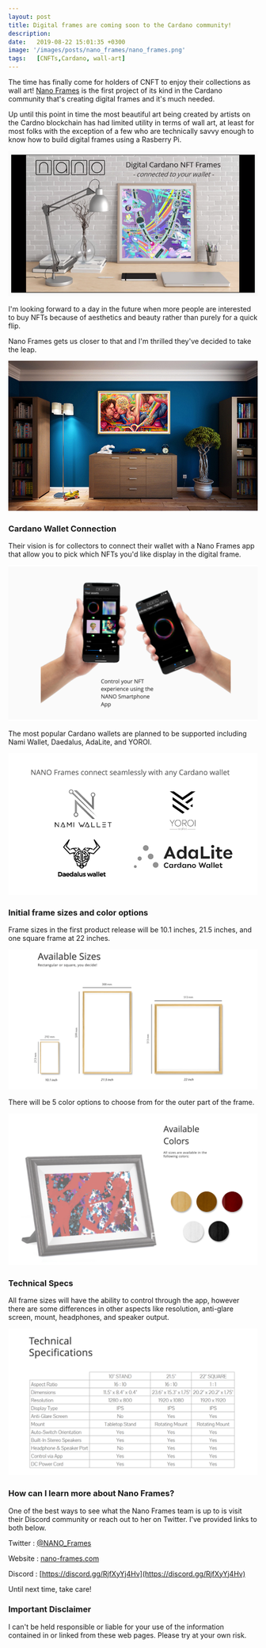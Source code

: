 ```yaml
---
layout: post
title: Digital frames are coming soon to the Cardano community!
description: 
date:   2019-08-22 15:01:35 +0300
image: '/images/posts/nano_frames/nano_frames.png'
tags:   [CNFTs,Cardano, wall-art]
---
```


The time has finally come for holders of CNFT to enjoy their collections as wall art! [Nano Frames](https://twitter.com/NANO_Frames) is the first project of its kind in the Cardano community that's creating digital frames and it's much needed. 

Up until this point in time the most beautiful art being created by artists on the Cardno blockchain has had limited utility in terms of wall art, at least for most folks with the exception of a few who are technically savvy enough to know how to build digital frames using a Rasberry Pi.

![](/images/posts/nano_frames/nano_frames_2.png) 

I'm looking forward to a day in the future when more people are interested to buy NFTs because of aesthetics and beauty rather than purely for a quick flip.  

Nano Frames gets us closer to that and I'm thrilled they've decided to take the leap. 

![](/images/posts/nano_frames/nano_frames_7.jpeg) 

### Cardano Wallet Connection
Their vision is for collectors to connect their wallet with a Nano Frames app that allow you to pick which NFTs you'd like display in the digital frame. 

![](/images/posts/nano_frames/nano_frames_8.png) 

The most popular Cardano wallets are planned to be supported including Nami Wallet, Daedalus, AdaLite, and YOROI. 

![](/images/posts/nano_frames/nano_frames_3.png) 

### Initial frame sizes and color options
Frame sizes in the first product release will be 10.1 inches, 21.5 inches, and one square frame at 22 inches. 

![](/images/posts/nano_frames/nano_frames_4.png) 

There will be 5 color options to choose from for the outer part of the frame.

![](/images/posts/nano_frames/nano_frames_9.png) 

### Technical Specs
All frame sizes will have the ability to control through the app, however there are some differences in other aspects like resolution, anti-glare screen, mount, headphones, and speaker output. 

![](/images/posts/nano_frames/nano_frames_5.png) 

### How can I learn more about Nano Frames? 
One of the best ways to see what the Nano Frames team is up to is visit their Discord community or reach out to her on Twitter. I've provided links to both below. 

Twitter : [@NANO_Frames](https://twitter.com/NANO_Frames)  

Website : [nano-frames.com](https://www.nano-frames.com/)

Discord : [https://discord.gg/RjfXyYj4Hv](https://discord.gg/RjfXyYj4Hv)

Until next time, take care! 

### Important Disclaimer
I can't be held responsible or liable for your use of the information contained in or linked from these web pages. Please try at your own risk.
